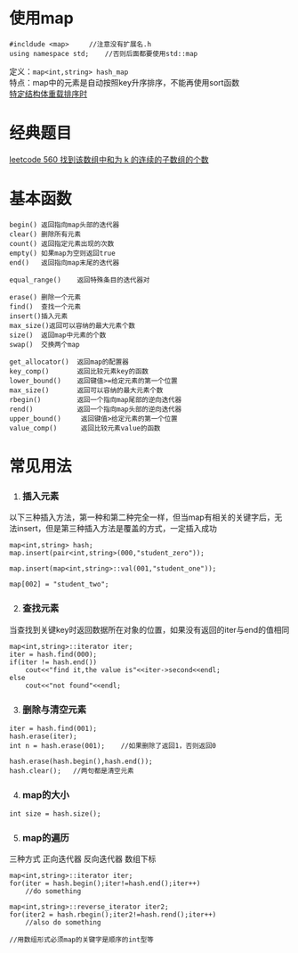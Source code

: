 # 使用map
```
#incldude <map>		//注意没有扩展名.h
using namespace std;	//否则后面都要使用std::map
```
定义：`map<int,string> hash_map`  
特点：map中的元素是自动按照key升序排序，不能再使用sort函数  
[特定结构体重载排序时](https://www.cnblogs.com/ZY-Dream/p/10037931.html)
# 经典题目
[leetcode 560 找到该数组中和为 k 的连续的子数组的个数](E:/English/GitHub_test/wal_destiny/leetcode/560-Subarray-Sum-Equals-K.md)
# 基本函数
```
begin() 返回指向map头部的迭代器
clear() 删除所有元素
count() 返回指定元素出现的次数
empty() 如果map为空则返回true
end()   返回指向map末尾的迭代器

equal_range()    返回特殊条目的迭代器对

erase() 删除一个元素
find()  查找一个元素
insert()插入元素
max_size()返回可以容纳的最大元素个数
size()  返回map中元素的个数
swap()  交换两个map

get_allocator()  返回map的配置器
key_comp()       返回比较元素key的函数
lower_bound()    返回键值>=给定元素的第一个位置
max_size()       返回可以容纳的最大元素个数
rbegin()         返回一个指向map尾部的逆向迭代器
rend()           返回一个指向map头部的逆向迭代器
upper_bound()     返回键值>给定元素的第一个位置
value_comp()      返回比较元素value的函数
```
# 常见用法
1. ### 插入元素

以下三种插入方法，第一种和第二种完全一样，但当map有相关的关键字后，无法insert，但是第三种插入方法是覆盖的方式，一定插入成功
```
map<int,string> hash;
map.insert(pair<int,string>(000,"student_zero"));

map.insert(map<int,string>::val(001,"student_one"));

map[002] = "student_two";
```
2. ### 查找元素

当查找到关键key时返回数据所在对象的位置，如果没有返回的iter与end的值相同
```
map<int,string>::iterator iter;
iter = hash.find(000);
if(iter != hash.end())	
	cout<<"find it,the value is"<<iter->second<<endl;
else	
	cout<<"not found"<<endl;
```

3. ### 删除与清空元素
```
iter = hash.find(001);
hash.erase(iter);
int n = hash.erase(001);	//如果删除了返回1，否则返回0

hash.erase(hash.begin(),hash.end());
hash.clear();	//两句都是清空元素
```
4. ### map的大小
```
int size = hash.size();
```
5. ### map的遍历
三种方式 正向迭代器 反向迭代器 数组下标
```
map<int,string>::iterator iter;
for(iter = hash.begin();iter!=hash.end();iter++)
	//do something

map<int,string>::reverse_iterator iter2;
for(iter2 = hash.rbegin();iter2!=hash.rend();iter++)
	//also do something

//用数组形式必须map的关键字是顺序的int型等
```



